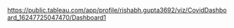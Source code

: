 https://public.tableau.com/app/profile/rishabh.gupta3692/viz/CovidDashboard_16247725047470/Dashboard1
